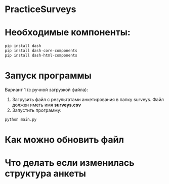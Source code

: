 # PracticeSurveys

# Необходимые компоненты:
```python 
pip install dash
pip install dash-core-components
pip install dash-html-components
```

# Запуск программы
Вариант 1 (с ручной загрузкой файла):
1. Загрузить файл с результатами анкетирования в папку surveys. Файл должен иметь имя **surveys.csv**
2. Запустить программу:
```python 
python main.py
```

# Как можно обновить файл

# Что делать если изменилась структура анкеты
